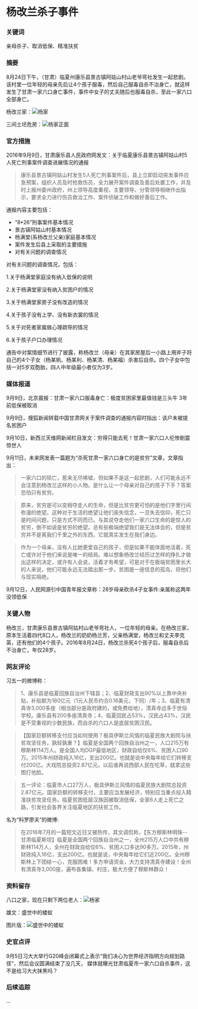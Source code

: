 # 杨改兰杀子事件

### 关键词

亲母杀子、取消低保、精准扶贫

### 摘要

8月24日下午，（甘肃）临夏州康乐县景古镇阿姑山村山老爷弯社发生一起悲剧。该村里一位年轻的母亲先后让4个孩子服毒，然后自己服毒自杀不治身亡，就这样发生了甘肃一家六口身亡事件，事件中女子的丈夫随后也服毒自杀，至此一家六口全部身亡。

杨改兰家：![杨家](../imgs/yanggailan_jia.jpg)

三间土坯危房：![杨家正面](../imgs/yanggailan_jia_2.jpg)


### 官方措施

2016年9月9日，甘肃康乐县人民政府网发文：关于临夏康乐县景古镇阿姑山村5人死亡刑事案件调查进展情况的通报

> 康乐县景古镇阿姑山村发生5人死亡刑事案件后，县上立即启动突发事件应急预案，组织人员及时抢救伤员，全力展开案件调查及善后处置工作，并及时上报州委州政府，州上领导高度重视，主要领导、分管领导相继作出指示，要求全力进行伤员救治工作、案件侦破工作和做好善后工作。

通报内容主要包括：

* “8•26”刑事案件基本情况
* 景古镇阿姑山村基本情况
* 杨满堂(系杨改兰父亲)家庭基本情况
* 案件发生后县上采取的主要措施
* 对有关问题的调查情况

对有关问题的调查情况，包括：

1.关于杨满堂家庭没有纳入低保的说明

2.关于杨满堂家没有纳入贫困户的情况

3.关于杨满堂家房子没有改造的情况

4.关于孩子没有上学、没有新衣裳的情况

5.关于对死者家属做心理疏导的情况

6.关于孩子户口办理情况

通告中对案情细节进行了披露，称杨改兰（母亲）在其家房屋后一小路上用斧子将自己的4个子女（杨某帆、杨某利、杨某清、杨某福）杀害后自杀。四个子女中包括一对5岁双胞胎，四人中年级最小者仅为3岁。


### 媒体报道

9月9日，北京晨报：甘肃一家六口服毒身亡：极度贫困家里最值钱是三头牛 3年前低保被取消

9月9日，搜狐新闻转载中国甘肃网关于案件调查的通报内容时指出：该户未被提名贫困户

9月10日，新西兰天维网新闻栏目发文：穷得只能去死！甘肃一家六口人伦惨剧震惊世人

9月11日，未来网发表一篇题为“杀死甘肃一家六口身亡的是贫穷”文章，文章指出：


> 一家六口的殒亡，惹来无尽唏嘘，但如果不是这一起悲剧，人们可能永远不会注意到杨改兰这样的小人物。是什么让一个母亲对自己的孩子下手？答案恐怕只有贫穷。

> 原来，贫穷是可以变相夺走人的生命，但是比贫穷更可怕的是他们字里行间弥漫的绝望。这种对于生活的绝望让他们丧失信念，一旦失去信仰，死亡只是时间问题，只是方式不同而已。与其说夺走他们一家六口生命的是惊人的贫穷，倒不如说是贫穷的绝望。总有些极端绝望我们是无法体会的，但是贫穷并不是离我们千里之外的东西，它就真实发生在我们身边。

> 作为一个母亲，没有人比她更爱自己的孩子，但是如果不能体面地活着，死亡或许对于他们来说是唯一的结局。难以想象杨改兰经历过怎样的挣扎才做出这样的决定，或许有人会说，活着才有希望，可是对于在极端贫困里长大的人来说，他们可能永远无法踏出那一步。贫困是一座信息的孤岛，将他们与现实隔绝。

9月12日，人民网源引中国青年报文章称：28岁母亲砍杀4子女事件:亲属称这两年没领低保

### 关键人物

杨改兰，甘肃康乐县景古镇阿姑村山老爷弯社人，一位年轻的母亲。在杨改兰家，原本生活着四代8口人，杨改兰的奶奶杨兰芳，父亲杨满堂，杨改兰和丈夫李克英，还有他们的4个孩子。2016年8月24日，杨改兰杀死4个孩子后，服毒自杀后不治身亡，年仅28岁。


### 网友评论


习五一的微博称：

> 1、康乐县是临夏回族自治州下辖县；2、临夏财政支出90%以上靠中央补贴，补贴额为180亿元（1元人民币约合0.16美元，下同）/年；3、临夏有清真寺3,000多座（相当部分是政府建的，或免费给地），清真寺远多于世俗学校。康乐县有200多座清真寺；4、临夏回民占53%，汉民占43%，汉民是不受重视的少数民族，而自杀的六口人是底层贫困汉民。

> 【国家巨额转移支付应当如何使用？极具伊斯兰风情的临夏民族大剧院与扶贫攻坚任务，孰轻孰重？】临夏是全国两个回族自治州之一，人口215万有穆斯林114万人。是全国人均DGP最低地区，财政自给仅6%、贫困人口90万。2015年州财政纯入16亿，支出200亿。也就是说中央每年给它们转移支付200亿。大戏院总投资2.87亿元，以后谁再说西部人民在吃草，就拿这些图打他脸。

> 五一评论：临夏市人口27万人，极具伊斯兰风情的临夏民族大剧院总投资2.87亿元。国家巨额的转移支付，主要应当发展经济，特别应当重点投入精准扶贫攻坚任务。临夏贫困低层汉族因被取消低保，全家6人走上死亡之路，引发社会各界关注临夏地区的扶贫工作。

名为“科罗廖夫”的微博:

> 在2016年7月的一篇短文近日又被热传，其文调侃称，【东方穆斯林明珠--甘肃临夏斯坦】临夏是全国两个回族自治州之一，全州215万人口中共有穆斯林114万人，全州在财政自给仅6%、贫困人口多达90多万。2015年，州财政纯入16亿，支出200亿。也就是说，中央每年给它们近200亿。全州穆斯林上下团结一心，克服困难！多方申请资金，大力支持清真寺建设！全州有清真寺3,000座，遍布各集镇、村庄，极大方便了穆斯林群众！



### 资料留存


八口之家，现在只剩下两位老人：![杨家](../imgs/yanggailan_jia_3.jpg)

雄文：盛世中的蝼蚁

图片版：![盛世中的蝼蚁](../longimg/shengshi_louyi.jpg)

### 史官点评

9月5日习大大举行G20峰会闭幕式上表示“我们决心为世界经济指明方向规划路径”，然后会议圆满结束了没几天，
媒体就曝光甘肃临夏市一家六口自杀事件，这不是给习大大抹黑吗？


### 后续追踪

...
